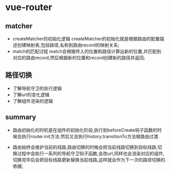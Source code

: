 # vue-router

## matcher
- createMatcher的初始化逻辑
createMatcher的初始化就是根据路由的配置描述创建映射表,包括路径,名称到路由record的映射关系;
- match的匹配过程
match会根据传入的位置和路径计算出新的位置,并匹配到对应的路由record,然后根据新的位置和record创建新的路径并返回;

## 路径切换
- 了解导航守卫的执行逻辑
- 了解url的变化逻辑
- 了解组件渲染的逻辑

## summary
- 路由初始化的时机是在组件的初始化阶段,执行到beforeCreate钩子函数的时候会执行router.init方法.然后又会执行history.transitionTo方法做路由过渡.

- 路由始终会维护当前的线路,路由切换的时候会把当前线路切换到目标线路,切换过程中会执行一系列的导航守卫钩子函数,会改url,同样也会渲染对应的组件,切换完毕后会把目标线路更新替换当前线路,这样就会作为下一次的路径切换的依据;
